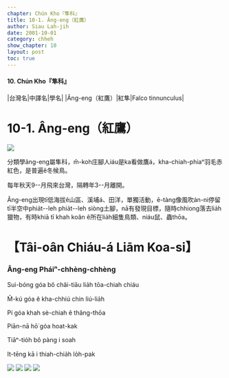 ```yaml
---
chapter: Chún Kho『隼科』
title: 10-1. Âng-eng（紅鷹）
author: Siau Lah-jih
date: 2001-10-01
category: chheh
show_chapter: 10
layout: post
toc: true
---
```


#### 10. Chún Kho『隼科』

|台灣名|中譯名|學名|
|Âng-eng（紅鷹）|紅隼|Falco tinnunculus|


# 10-1. Âng-eng（紅鷹）


![](../too5/10/10-1-1.âng-eng.jpg)



分類學âng-eng屬隼科，m̄-koh庄腳人iáu是ka看做鷹á，kha-chiah-phiaⁿ羽毛赤紅色，是普遍ê冬候鳥。

每年秋天9--月飛來台灣，隔轉年3--月離開。

Âng-eng出現tī低海拔ê山區、溪埔á、田洋，單獨活動，ē-tàng像風吹án-ni停留tī半空中phia̍t--leh phia̍t--leh siòng土腳，nā有發現目標，隨時chhiong落去lia̍h獵物，有時khiā tī khah koân ê所在lia̍h細隻鳥類、niáu鼠、蟲thōa。



# 【Tâi-oân Chiáu-á Liām Koa-si】

### **Âng-eng Pháiⁿ-chhèng-chhèng**

Sui-bóng góa bô châi-tiāu lia̍h tōa-chiah chiáu

M̄-kú góa ê kha-chhiú chin liú-lia̍h

Pí góa khah sè-chiah ê thâng-thōa

Piān-nā hō͘ góa hoat-kak

Tiāⁿ-tio̍h bô pàng i soah

It-tēng kā i thiah-chia̍h lo̍h-pak


![](../too5/10/10-1-5.âng-eng.jpg)
![](../too5/10/10-1-4.âng-eng.jpg)
![](../too5/10/10-1-2.âng-eng.jpg)
![](../too5/10/10-1-3.âng-eng.jpg)


